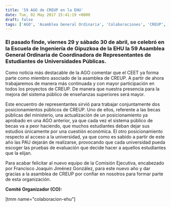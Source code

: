 ```yaml
---
title: '59 AGO de CREUP en la EHU'
date: Tue, 02 May 2017 15:41:19 +0000
draft: false
tags: ['AGO', 'Asamblea General Ordinaria', 'Colaboraciones', 'CREUP', 'CREUP', 'EHU', 'Eventos', 'Eventos externos', 'Universidad del País Vasco']
---
```


### El pasado finde, viernes 29 y sábado 30 de abril, se celebró en la Escuela de Ingeniería de Gipuzkoa de la EHU la 59 Asamblea General Ordinaria de Coordinadora de Representantes de Estudiantes de Universidades Públicas.

  

Como noticia más destacable de la AGO comentar que el CEET ya forma parte como miembro asociado de la asamblea de CREUP. A partir de ahora trabajaremos de manera más continuada y con mayor participación en todos los proyectos de CREUP. De manera que nuestra presencia para la mejora del sistema público de enseñanzas superiores será mayor.

Este encuentro de representantes sirvió para trabajar conjuntamente dos posicionamientos públicos de CREUP. Uno de ellos, referente a las becas públicas del ministerio, una actualización de un posicionamiento ya aprobado en una AGO anterior, ya que cada vez el sistema público de becas va a peor haciendo, que muchos estudiantes deban dejar sus estudios únicamente por una cuestión económica. El otro posicionamiento respecto al acceso a la universidad, ya que como es sabido a partir de este año las PAU dejarán de realizarse, provocando que cada universidad pueda escoger las pruebas de evaluación que decide hacer a aquellos estudiantes que la elijan.

Para acabar felicitar al nuevo equipo de la Comisión Ejecutiva, encabezado por Francisco Joaquín Jiménez González, para este nuevo año y dar gracias a la asamblea de CREUP por confiar en nosotros para formar parte de esta organización.

  

**Comité Organizador (CO):**

\[tmm name="colaboracion-ehu"\]